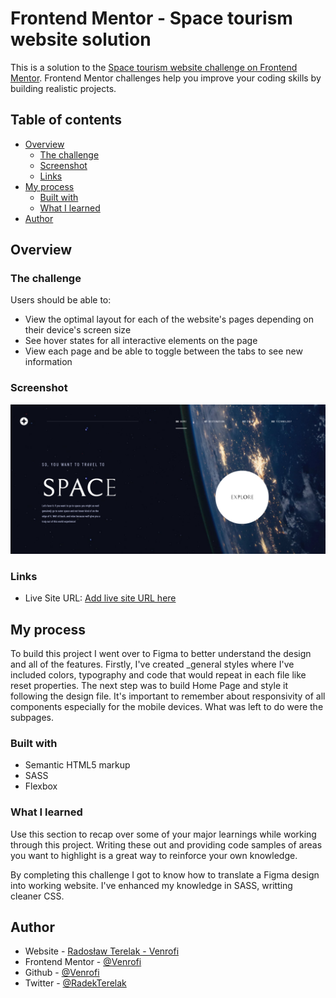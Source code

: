 # Frontend Mentor - Space tourism website solution

This is a solution to the [Space tourism website challenge on Frontend Mentor](https://www.frontendmentor.io/challenges/space-tourism-multipage-website-gRWj1URZ3). Frontend Mentor challenges help you improve your coding skills by building realistic projects.

## Table of contents

- [Overview](#overview)
  - [The challenge](#the-challenge)
  - [Screenshot](#screenshot)
  - [Links](#links)
- [My process](#my-process)
  - [Built with](#built-with)
  - [What I learned](#what-i-learned)
- [Author](#author)

## Overview

### The challenge

Users should be able to:

- View the optimal layout for each of the website's pages depending on their device's screen size
- See hover states for all interactive elements on the page
- View each page and be able to toggle between the tabs to see new information

### Screenshot

![](./screenshot.png)

### Links

- Live Site URL: [Add live site URL here](https://space-tourism-website-venrofi.netlify.app/)

## My process

To build this project I went over to Figma to better understand the design and all of the features.
Firstly, I've created \_general styles where I've included colors, typography and code that would repeat in each file like reset properties.
The next step was to build Home Page and style it following the design file.
It's important to remember about responsivity of all components especially for the mobile devices.
What was left to do were the subpages.

### Built with

- Semantic HTML5 markup
- SASS
- Flexbox

### What I learned

Use this section to recap over some of your major learnings while working through this project. Writing these out and providing code samples of areas you want to highlight is a great way to reinforce your own knowledge.

By completing this challenge I got to know how to translate a Figma design into working website. I've enhanced my knowledge in SASS, writting cleaner CSS.

## Author

- Website - [Radosław Terelak - Venrofi](https://venrofi.netlify.app/)
- Frontend Mentor - [@Venrofi](https://www.frontendmentor.io/profile/Venrofi)
- Github - [@Venrofi](https://github.com/Venrofi)
- Twitter - [@RadekTerelak](https://twitter.com/RadekTerelak)
